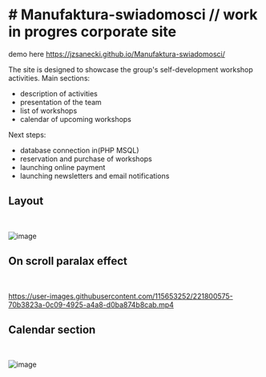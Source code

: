 <h1># Manufaktura-swiadomosci // work in progres corporate site</h1>

demo here https://jzsanecki.github.io/Manufaktura-swiadomosci/

The site is designed to showcase the group's self-development workshop activities.
Main sections:

- description of activities
- presentation of the team
- list of workshops
- calendar of upcoming workshops

Next steps:

- database connection in(PHP MSQL)
- reservation and purchase of workshops
- launching online payment
- launching newsletters and email notifications

<h2>Layout</h2><br>

![image](https://user-images.githubusercontent.com/115653252/221800488-32fe7ed0-e660-4155-814f-1afcfea4548c.png)

<h2>On scroll paralax effect</h2><br>

https://user-images.githubusercontent.com/115653252/221800575-70b3823a-0c09-4925-a4a8-d0ba874b8cab.mp4


<h2>Calendar section</h2><br>

![image](https://user-images.githubusercontent.com/115653252/221802656-65fa7a08-79d7-4a65-956b-e64079900ccc.png)




